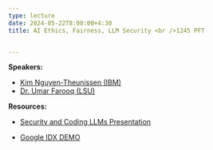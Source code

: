 ```yaml
---
type: lecture
date: 2024-05-22T8:00:00+4:30
title: AI Ethics, Fairness, LLM Security <br />1245 PFT


---
```


**Speakers:**
- [Kim Nguyen-Theunissen (IBM)](https://www.linkedin.com/in/nguyentheunissen/)
- [Dr. Umar Farooq (LSU)](https://csc.lsu.edu/~ufarooq/)

**Resources:**

- [Security and Coding LLMs Presentation](/TigerAI/_presentations/security-coding-llm.pdf)


- [Google IDX DEMO](https://gist.github.com/ufarooq/bce5e3f195e2988c997d55c8e1a41ca7)